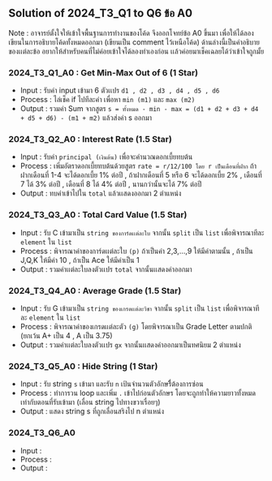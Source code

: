 ## Solution of 2024_T3_Q1 to Q6 ข้อ A0

Note : อาจารย์ตั้งใจให้เข้าใจพื้นฐานการทำงานของโค้ด จึงออกโจทย์ข้อ A0 ขึ้นมา เพื่อให้ได้ลองเขียนในการอธิบายโค้ดทั้งหมดออกมา (เขียนเป็น comment ไว้เหนือโค้ด) ด้านล่างนี้เป็นคำอธิบายของเเต่ละข้อ อยากให้สำหรับคนที่ไม่ค่อยเข้าใจได้ลองทำเองก่อน เเล้วค่อยมาเช็คเฉลยได้ว่าเข้าใจถูกมั้ย

### 2024_T3_Q1_A0 : Get Min-Max Out of 6 (1 Star)
- Input : รับค่า input เข้ามา 6 ตัวเเปร `d1 , d2 , d3 , d4 , d5 , d6`
- Process : ไล่เช็ค if ไปทีละค่า เพื่อหา `min (m1)` และ `max (m2)`
- Output : รวมค่า Sum จากสูตร `s = ทั้งหมด - min - max = (d1 + d2 + d3 + d4 + d5 + d6) - (m1 + m2)` แล้วส่งค่า s ออกมา
   
### 2024_T3_Q2_A0 : Interest Rate (1.5 Star)
- Input : รับค่า `principal (เงินต้น)` เพื่อจะคำนวณดอกเบี้ยทบต้น
- Process : เพิ่มอัตราดอกเบี้ยทบต้นด้วยสูตร `rate = r/12/100 โดย r เป็นเดือนที่ฝาก` ถ้าฝากเดือนที่ 1-4 จะได้ดอกเบี้ย 1% ต่อปี , ถ้าฝากเดือนที่ 5 หรือ 6 จะได้ดอกเบี้ย 2% , เดือนที่ 7 ได้ 3% ต่อปี , เดือนที่ 8 ได้ 4% ต่อปี , นานกว่านั้นจะได้ 7% ต่อปี
- Output : ทบค่าเข้าไปใน `total` แล้วเเสดงออกมา 2 ตำแหน่ง

### 2024_T3_Q3_A0 : Total Card Value (1.5 Star)
- Input : รับ C เข้ามาเป็น `string ของการ์ดเเต่ละใบ` จากนั้น `split` เป็น `list` เพื่อพิจารณาทีละ `element` ใน `list`
- Process : พิจารณาค่าของการ์ดเเต่ละใบ `(p)` ถ้าเป็นค่า 2,3,...,9 ให้มีค่าตามนั้น , ถ้าเป็น J,Q,K ให้มีค่า 10 , ถ้าเป็น Ace ให้มีค่าเป็น 1
- Output : รวมค่าเเต่ละใบลงตัวเเปร `total` จากนั้นเเสดงค่าออกมา

### 2024_T3_Q4_A0 : Average Grade (1.5 Star)
- Input : รับ G เข้ามาเป็น `string ของเกรดเเต่ละวิชา` จากนั้น `split` เป็น `list` เพื่อพิจารณาทีละ `element` ใน `list`
- Process : พิจารณาค่าของเกรดเเต่ละตัว `(g)` โดยพิจารณาเป็น Grade Letter ตามปกติ (ยกเว้น A+ เป็น 4 , A เป็น 3.75)
- Output : รวมค่าเเต่ละใบลงตัวเเปร `gx` จากนั้นเเสดงค่าออกมาเป็นทศนิยม 2 ตำแหน่ง

### 2024_T3_Q5_A0 : Hide String (1 Star)
- Input : รับ string `s` เข้ามา และรับ `n` เป้นจำนวนตัวอักษรืี่ต้องการซ่อน
- Process : ทำการวน loop และเพิ่ม `.` เข้าไปก่อนตัวอักษร โดยจะถูกทำให้ความยาวทั้งหมดเท่ากับตอนที่รับเข้ามา (เลื่อน string ไปทางขวาเรื่อยๆ)
- Output : แสดง string s ที่ถูกเลื่อนสริงไป n ตำแหน่ง

### 2024_T3_Q6_A0 
- Input : 
- Process : 
- Output :
